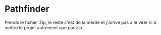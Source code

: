 # Pathfinder

Prends le fichier Zip, le reste c'est de la merde et j'arrive pas à le virer ni à mettre le projet autrement que par zip...
